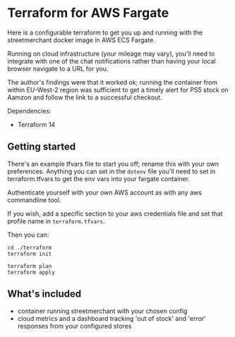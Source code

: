 # Terraform for AWS Fargate

Here is a configurable terraform to get you up and running with the streetmerchant docker image in AWS ECS Fargate.

Running on cloud infrastructure (your mileage may vary), you'll need to integrate with one of the chat notifications rather than having your local browser navigate to a URL for you.

The author's findings were that it worked ok; running the container from within EU-West-2 region was sufficient to get a timely alert for PS5 stock on Aamzon and follow the link to a successful checkout.

Dependencies:

- Terraform 14

## Getting started

There's an example tfvars file to start you off; rename this with your own preferences.  Anything you can set in the `dotenv` file you'll need to set in terraform.tfvars to get the env vars into your fargate container.

Authenticate yourself with your own AWS account as with any aws commandline tool.

If you wish, add a specific section to your aws credentials file and set that profile name in `terraform.tfvars`.

Then you can:

```shell
cd ./terraform
terraform init

terraform plan
terraform apply
```

## What's included

- container running streetmerchant with your chosen config
- cloud metrics and a dashboard tracking 'out of stock' and 'error' responses from your configured stores

